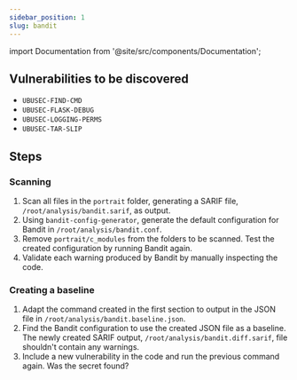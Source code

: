 ```yaml
---
sidebar_position: 1
slug: bandit
---
```


import Documentation from '@site/src/components/Documentation';

<Documentation software="Bandit" link="https://bandit.readthedocs.io/en/latest/index.html"/>

## Vulnerabilities to be discovered

- `UBUSEC-FIND-CMD`
- `UBUSEC-FLASK-DEBUG`
- `UBUSEC-LOGGING-PERMS`
- `UBUSEC-TAR-SLIP`

## Steps

### Scanning

1. Scan all files in the `portrait` folder, generating a SARIF file, `/root/analysis/bandit.sarif`, as output.
2. Using `bandit-config-generator`, generate the default configuration for Bandit in `/root/analysis/bandit.conf`.
3. Remove `portrait/c_modules` from the folders to be scanned. Test the created configuration by running Bandit again.
4. Validate each warning produced by Bandit by manually inspecting the code.

### Creating a baseline

1. Adapt the command created in the first section to output in the JSON file in `/root/analysis/bandit.baseline.json`.
2. Find the Bandit configuration to use the created JSON file as a baseline. The newly created SARIF output, `/root/analysis/bandit.diff.sarif`, file shouldn't contain any warnings.
3. Include a new vulnerability in the code and run the previous command again. Was the secret found?
